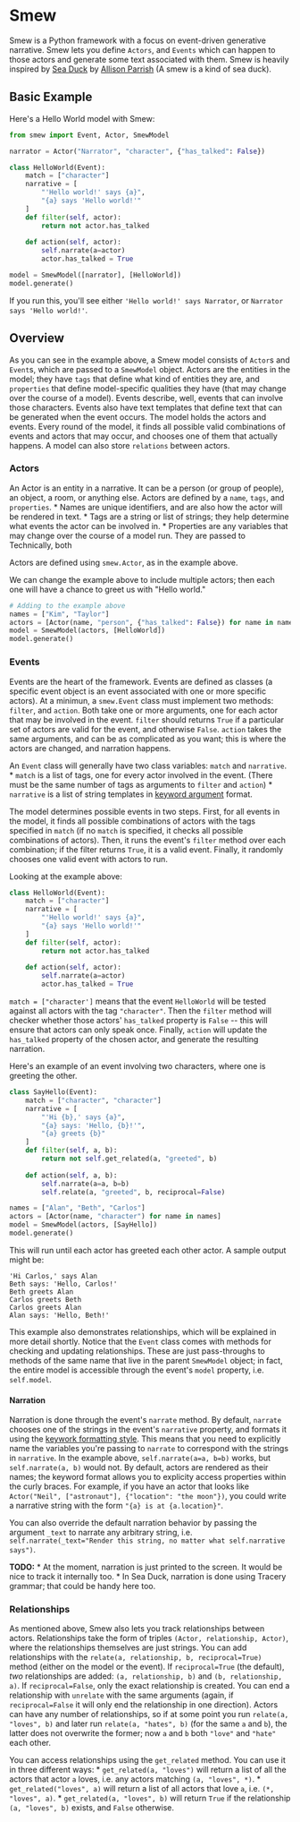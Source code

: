 # Smew

Smew is a Python framework with a focus on event-driven generative narrative. Smew lets you define `Actors`, and `Events` which can happen to those actors and generate some text associated with them. Smew is heavily inspired by [Sea Duck]() by [Allison Parrish]() (A smew is a kind of sea duck).

## Basic Example

Here's a Hello World model with Smew:

```python
from smew import Event, Actor, SmewModel

narrator = Actor("Narrator", "character", {"has_talked": False})

class HelloWorld(Event):
    match = ["character"]
    narrative = [
        "'Hello world!' says {a}",
        "{a} says 'Hello world!'"
    ]
    def filter(self, actor):
        return not actor.has_talked
    
    def action(self, actor):
        self.narrate(a=actor)
        actor.has_talked = True

model = SmewModel([narrator], [HelloWorld])
model.generate()
```

If you run this, you'll see either `'Hello world!' says Narrator`, or `Narrator says 'Hello world!'`.  

## Overview

As you can see in the example above, a Smew model consists of `Actor`s and `Event`s, which are passed to a `SmewModel` object. Actors are the entities in the model; they have `tags` that define what kind of entities they are, and `properties` that define model-specific qualities they have (that may change over the course of a model). Events describe, well, events that can involve those characters. Events also have text templates that define text that can be generated when the event occurs. The model holds the actors and events. Every round of the model, it finds all possible valid combinations of events and actors that may occur, and chooses one of them that actually happens. A model can also store `relations` between actors.

### Actors 

An Actor is an entity in a narrative. It can be a person (or group of people), an object, a room, or anything else. Actors are defined by a `name`, `tags`, and `properties`. 
    * Names are unique identifiers, and are also how the actor will be rendered in text. 
    * Tags are a string or list of strings; they help determine what events the actor can be involved in.
    * Properties are any variables that may change over the course of a model run. They are passed to 
Technically, both 

Actors are defined using `smew.Actor`, as in the example above. 

We can change the example above to include multiple actors; then each one will have a chance to greet us with "Hello world."

```python
# Adding to the example above
names = ["Kim", "Taylor"]
actors = [Actor(name, "person", {"has_talked": False}) for name in names]
model = SmewModel(actors, [HelloWorld])
model.generate()
```

### Events

Events are the heart of the framework. Events are defined as classes (a specific event object is an event associated with one or more specific actors). At a minimun, a `smew.Event` class must implement two methods: `filter`, and `action`. Both take one or more arguments, one for each actor that may be involved in the event. `filter` should returns `True` if a particular set of actors are valid for the event, and otherwise `False`. `action` takes the same arguments, and can be as complicated as you want; this is where the actors are changed, and narration happens.

An `Event` class will generally have two class variables: `match` and `narrative`. 
    * `match` is a list of tags, one for every actor involved in the event. (There must be the same number of tags as arguments to `filter` and `action`)
    * `narrative` is a list of string templates in [keyword argument](https://docs.python.org/3.6/library/string.html#formatstrings) format.

The model determines possible events in two steps. First, for all events in the model, it finds all possible combinations of actors with the tags specified in `match` (if no `match` is specified, it checks all possible combinations of actors). Then, it runs the event's `filter` method over each combination; if the filter returns `True`, it is a valid event. Finally, it randomly chooses one valid event with actors to run. 

Looking at the example above:

```python
class HelloWorld(Event):
    match = ["character"]
    narrative = [
        "'Hello world!' says {a}",
        "{a} says 'Hello world!'"
    ]
    def filter(self, actor):
        return not actor.has_talked
    
    def action(self, actor):
        self.narrate(a=actor)
        actor.has_talked = True
```

`match = ["character']` means that the event `HelloWorld` will be tested against all actors with the tag `"character"`. Then the `filter` method will checker whether those actors' `has_talked` property is `False` -- this will ensure that actors can only speak once. Finally, `action` will update the `has_talked` property of the chosen actor, and generate the resulting narration.

Here's an example of an event involving two characters, where one is greeting the other.

```python
class SayHello(Event):
    match = ["character", "character"]
    narrative = [
        "'Hi {b},' says {a}",
        "{a} says: 'Hello, {b}!'",
        "{a} greets {b}"
    ]
    def filter(self, a, b):
        return not self.get_related(a, "greeted", b)
    
    def action(self, a, b):
        self.narrate(a=a, b=b)
        self.relate(a, "greeted", b, reciprocal=False)

names = ["Alan", "Beth", "Carlos"]
actors = [Actor(name, "character") for name in names]
model = SmewModel(actors, [SayHello])
model.generate()
```

This will run until each actor has greeted each other actor. A sample output might be:

```
'Hi Carlos,' says Alan
Beth says: 'Hello, Carlos!'
Beth greets Alan
Carlos greets Beth
Carlos greets Alan
Alan says: 'Hello, Beth!'
```

This example also demonstrates relationships, which will be explained in more detail shortly. Notice that the `Event` class comes with methods for checking and updating relationships. These are just pass-throughs to methods of the same name that live in the parent `SmewModel` object; in fact, the entire model is accessible through the event's `model` property, i.e. `self.model`.

#### Narration

Narration is done through the event's `narrate` method. By default, `narrate` chooses one of the strings in the event's `narrative` property, and formats it using the [keywork formatting style](https://docs.python.org/3.6/library/string.html#formatstrings). This means that you need to explicitly name the variables you're passing to `narrate` to correspond with the strings in `narrative`. In the example above, `self.narrate(a=a, b=b)` works, but `self.narrate(a, b)` would not. By default, actors are rendered as their names; the keyword format allows you to explicity access properties within the curly braces. For example, if you have an actor that looks like `Actor("Neil", ["astronaut"], {"location": "the moon"})`, you could write a narrative string with the form `"{a} is at {a.location}"`.

You can also override the default narration behavior by passing the argument `_text` to narrate any arbitrary string, i.e. `self.narrate(_text="Render this string, no matter what self.narrative says")`. 

**TODO:**
    * At the moment, narration is just printed to the screen. It would be nice to track it internally too.
    * In Sea Duck, narration is done using Tracery grammar; that could be handy here too.


### Relationships

As mentioned above, Smew also lets you track relationships between actors. Relationships take the form of triples `(Actor, relationship, Actor)`, where the relationships themselves are just strings. You can add relationships with the `relate(a, relationship, b, reciprocal=True)` method (either on the model or the event). If `reciprocal=True` (the default), *two* relationships are added: `(a, relationship, b)` and `(b, relationship, a)`. If `reciprocal=False`, only the exact relationship is created. You can end a relationship with `unrelate` with the same arguments (again, if `reciprocal=False` it will only end the relationship in one direction). Actors can have any number of relationships, so if at some point you run `relate(a, "loves", b)` and later run `relate(a, "hates", b)` (for the same `a` and `b`), the latter does not overwrite the former; now `a` and `b` both `"love"` and `"hate"` each other.

You can access relationships using the `get_related` method. You can use it in three different ways:
    * `get_related(a, "loves")` will return a list of all the actors that actor `a` loves, i.e. any actors matching `(a, "loves", *)`.
    * `get_related("loves", a)` will return a list of all actors that love `a`, i.e. `(*, "loves", a)`.
    * `get_related(a, "loves", b)` will return `True` if the relationship `(a, "loves", b)` exists, and `False` otherwise.



